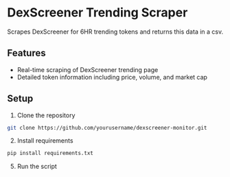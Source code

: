 # DexScreener Trending Scraper

Scrapes DexScreener for 6HR trending tokens and returns this data in a csv. 

## Features
- Real-time scraping of DexScreener trending page
- Detailed token information including price, volume, and market cap

## Setup
1. Clone the repository
```bash
git clone https://github.com/yourusername/dexscreener-monitor.git
```

2. Install requirements

```bash
pip install requirements.txt
```

5. Run the script


